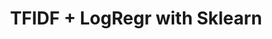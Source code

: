---
layout: page

parent_id: 3.4-nlp
id: "2-TFIDF"
title: "TFIDF + LogRegr with Sklearn"
notebook: "BoW, N-grams, TF-IDF (IMDb).ipynb"
---